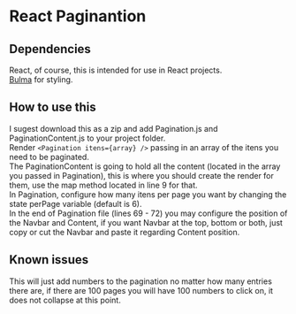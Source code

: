# React Paginantion

## Dependencies
React, of course, this is intended for use in React projects.  
[Bulma](https://bulma.io/) for styling.

## How to use this
I sugest download this as a zip and add Pagination.js and PaginationContent.js to your project folder.  
Render ``<Pagination itens={array} />`` passing in an array of the itens you need to be paginated.  
The PaginationContent is going to hold all the content (located in the array you passed in Pagination), this is where you should create the render for them, use the map method located in line 9 for that.  
In Pagination, configure how many itens per page you want by changing the state perPage variable (default is 6).  
In the end of Pagination file (lines 69 - 72) you may configure the position of the Navbar and Content, if you want Navbar at the top, bottom or both, just copy or cut the Navbar and paste it regarding Content position.

## Known issues
This will just add numbers to the pagination no matter how many entries there are, if there are 100 pages you will have 100 numbers to click on, it does not collapse at this point.